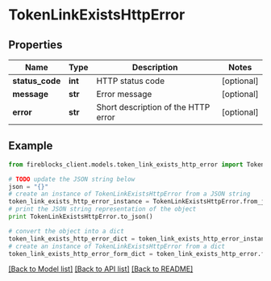 # TokenLinkExistsHttpError


## Properties

Name | Type | Description | Notes
------------ | ------------- | ------------- | -------------
**status_code** | **int** | HTTP status code | [optional] 
**message** | **str** | Error message | [optional] 
**error** | **str** | Short description of the HTTP error | [optional] 

## Example

```python
from fireblocks_client.models.token_link_exists_http_error import TokenLinkExistsHttpError

# TODO update the JSON string below
json = "{}"
# create an instance of TokenLinkExistsHttpError from a JSON string
token_link_exists_http_error_instance = TokenLinkExistsHttpError.from_json(json)
# print the JSON string representation of the object
print TokenLinkExistsHttpError.to_json()

# convert the object into a dict
token_link_exists_http_error_dict = token_link_exists_http_error_instance.to_dict()
# create an instance of TokenLinkExistsHttpError from a dict
token_link_exists_http_error_form_dict = token_link_exists_http_error.from_dict(token_link_exists_http_error_dict)
```
[[Back to Model list]](../README.md#documentation-for-models) [[Back to API list]](../README.md#documentation-for-api-endpoints) [[Back to README]](../README.md)



